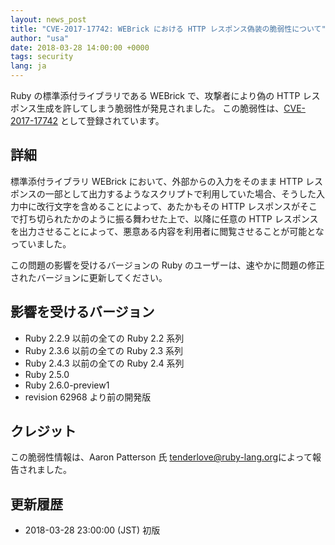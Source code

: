 ```yaml
---
layout: news_post
title: "CVE-2017-17742: WEBrick における HTTP レスポンス偽装の脆弱性について"
author: "usa"
date: 2018-03-28 14:00:00 +0000
tags: security
lang: ja
---
```


Ruby の標準添付ライブラリである WEBrick で、攻撃者により偽の HTTP レスポンス生成を許してしまう脆弱性が発見されました。
この脆弱性は、[CVE-2017-17742](http://cve.mitre.org/cgi-bin/cvename.cgi?name=CVE-2017-17742) として登録されています。

## 詳細

標準添付ライブラリ WEBrick において、外部からの入力をそのまま HTTP レスポンスの一部として出力するようなスクリプトで利用していた場合、そうした入力中に改行文字を含めることによって、あたかもその HTTP レスポンスがそこで打ち切られたかのように振る舞わせた上で、以降に任意の HTTP レスポンスを出力させることによって、悪意ある内容を利用者に閲覧させることが可能となっていました。

この問題の影響を受けるバージョンの Ruby のユーザーは、速やかに問題の修正されたバージョンに更新してください。

## 影響を受けるバージョン

* Ruby 2.2.9 以前の全ての Ruby 2.2 系列
* Ruby 2.3.6 以前の全ての Ruby 2.3 系列
* Ruby 2.4.3 以前の全ての Ruby 2.4 系列
* Ruby 2.5.0
* Ruby 2.6.0-preview1
* revision 62968 より前の開発版

## クレジット

この脆弱性情報は、Aaron Patterson 氏 <tenderlove@ruby-lang.org>によって報告されました。

## 更新履歴

* 2018-03-28 23:00:00 (JST) 初版
